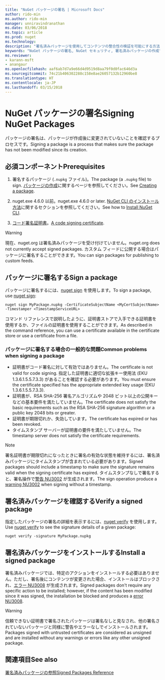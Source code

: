 ```yaml
---
title: "NuGet パッケージの署名 | Microsoft Docs"
author: rido-min
ms.author: rido-min
manager: unniravindranathan
ms.date: 03/06/2018
ms.topic: article
ms.prod: nuget
ms.technology: 
description: "署名済みパッケージを使用してコンテンツの整合性の検証を可能にする方法について説明します。"
keywords: "NuGet パッケージの署名, NuGet セキュリティ, 署名済みパッケージの作成"
ms.reviewer:
- karann-msft
- anangaur
ms.openlocfilehash: aaf6ab7d7a9e66d4d9519d8aa79f0d0fac646d3a
ms.sourcegitcommit: 74c21b406302288c158e8ae26057132b12960be8
ms.translationtype: HT
ms.contentlocale: ja-JP
ms.lasthandoff: 03/15/2018
---
```

# <a name="signing-nuget-packages"></a><span data-ttu-id="2799a-104">NuGet パッケージの署名</span><span class="sxs-lookup"><span data-stu-id="2799a-104">Signing NuGet Packages</span></span>

<span data-ttu-id="2799a-105">パッケージの署名は、パッケージが作成後に変更されていないことを確認するプロセスです。</span><span class="sxs-lookup"><span data-stu-id="2799a-105">Signing a package is a process that makes sure the package has not been modified since its creation.</span></span>

## <a name="prerequisites"></a><span data-ttu-id="2799a-106">必須コンポーネント</span><span class="sxs-lookup"><span data-stu-id="2799a-106">Prerequisites</span></span>

1. <span data-ttu-id="2799a-107">署名するパッケージ (`.nupkg` ファイル)。</span><span class="sxs-lookup"><span data-stu-id="2799a-107">The package (a `.nupkg` file) to sign.</span></span> <span data-ttu-id="2799a-108">[パッケージの作成](creating-a-package.md)に関するページを参照してください。</span><span class="sxs-lookup"><span data-stu-id="2799a-108">See [Creating a package](creating-a-package.md).</span></span>

1. <span data-ttu-id="2799a-109">nuget.exe 4.6.0 以前。</span><span class="sxs-lookup"><span data-stu-id="2799a-109">nuget.exe 4.6.0 or later.</span></span> <span data-ttu-id="2799a-110">[NuGet CLI のインストール方法](../install-nuget-client-tools.md#nugetexe-cli)に関するセクションを参照してください。</span><span class="sxs-lookup"><span data-stu-id="2799a-110">See how to [Install NuGet CLI](../install-nuget-client-tools.md#nugetexe-cli).</span></span>

1. <span data-ttu-id="2799a-111">[コード署名証明書](../reference/signed-packages-reference.md#get-a-code-signing-certificate)。</span><span class="sxs-lookup"><span data-stu-id="2799a-111">[A code signing certificate](../reference/signed-packages-reference.md#get-a-code-signing-certificate).</span></span>

> [!Warning]
> <span data-ttu-id="2799a-112">現在、nuget.org は署名済みパッケージを受け付けていません。</span><span class="sxs-lookup"><span data-stu-id="2799a-112">nuget.org does not currently accept signed packages.</span></span> <span data-ttu-id="2799a-113">カスタム フィードに公開する場合はパッケージに署名することができます。</span><span class="sxs-lookup"><span data-stu-id="2799a-113">You can sign packages for publishing to custom feeds.</span></span>

## <a name="sign-a-package"></a><span data-ttu-id="2799a-114">パッケージに署名する</span><span class="sxs-lookup"><span data-stu-id="2799a-114">Sign a package</span></span>

<span data-ttu-id="2799a-115">パッケージに署名するには、[nuget sign](../tools/cli-ref-sign.md) を使用します。</span><span class="sxs-lookup"><span data-stu-id="2799a-115">To sign a package, use [nuget sign](../tools/cli-ref-sign.md):</span></span>

```cli
nuget sign MyPackage.nupkg -CertificateSubjectName <MyCertSubjectName> -Timestamper <TimestampServiceURL>
```

<span data-ttu-id="2799a-116">コマンド リファレンスで説明したように、証明書ストアで入手できる証明書を使用するか、ファイルの証明書を使用することができます。</span><span class="sxs-lookup"><span data-stu-id="2799a-116">As described in the command reference, you can use a certificate available in the certificate store or use a certificate from a file.</span></span>

### <a name="common-problems-when-signing-a-package"></a><span data-ttu-id="2799a-117">パッケージに署名する場合の一般的な問題</span><span class="sxs-lookup"><span data-stu-id="2799a-117">Common problems when signing a package</span></span>

- <span data-ttu-id="2799a-118">証明書がコード署名に対して有効ではありません。</span><span class="sxs-lookup"><span data-stu-id="2799a-118">The certificate is not valid for code signing.</span></span> <span data-ttu-id="2799a-119">指定した証明書に適切な拡張キー使用法 (EKU 1.3.6.1.5.5.7.3.3) があることを確認する必要があります。</span><span class="sxs-lookup"><span data-stu-id="2799a-119">You must ensure the certificate specified has the appropriate extended key usage (EKU 1.3.6.1.5.5.7.3.3).</span></span>
- <span data-ttu-id="2799a-120">証明書が、RSA SHA-256 署名アルゴリズムや 2048 ビット以上の公開キーなどの基本要件を満たしていません。</span><span class="sxs-lookup"><span data-stu-id="2799a-120">The certificate does not satisfy the basic requirements such as the RSA SHA-256 signature algorithm or a public key 2048 bits or greater.</span></span>
- <span data-ttu-id="2799a-121">証明書が期限切れか、失効しています。</span><span class="sxs-lookup"><span data-stu-id="2799a-121">The certificate has expired or has been revoked.</span></span>
- <span data-ttu-id="2799a-122">タイムスタンプ サーバーが証明書の要件を満たしていません。</span><span class="sxs-lookup"><span data-stu-id="2799a-122">The timestamp server does not satisfy the certificate requirements.</span></span>

> [!Note]
> <span data-ttu-id="2799a-123">署名証明書が期限切れになったときに署名の有効な状態を維持するには、署名済みパッケージにタイムスタンプが含まれている必要があります。</span><span class="sxs-lookup"><span data-stu-id="2799a-123">Signed packages should include a timestamp to make sure the signature remains valid when the signing certificate has expired.</span></span> <span data-ttu-id="2799a-124">タイムスタンプなしで署名すると、署名操作で[警告 NU3002](../reference/Errors-and-Warnings.md#nu3002) が生成されます。</span><span class="sxs-lookup"><span data-stu-id="2799a-124">The sign operation produce a [warning NU3002](../reference/Errors-and-Warnings.md#nu3002) when signing without a timestamp.</span></span>

## <a name="verify-a-signed-package"></a><span data-ttu-id="2799a-125">署名済みパッケージを確認する</span><span class="sxs-lookup"><span data-stu-id="2799a-125">Verify a signed package</span></span>

<span data-ttu-id="2799a-126">指定したパッケージの署名の詳細を表示するには、[nuget verify](../tools/cli-ref-verify.md) を使用します。</span><span class="sxs-lookup"><span data-stu-id="2799a-126">Use [nuget verify](../tools/cli-ref-verify.md) to see the signature details of a given package:</span></span>

```cli
nuget verify -signature MyPackage.nupkg
```

## <a name="install-a-signed-package"></a><span data-ttu-id="2799a-127">署名済みパッケージをインストールする</span><span class="sxs-lookup"><span data-stu-id="2799a-127">Install a signed package</span></span>

<span data-ttu-id="2799a-128">署名済みパッケージでは、特定のアクションをインストールする必要はありません。ただし、署名後にコンテンツが変更された場合、インストールはブロックされ、[エラー NU3008](../reference/Errors-and-Warnings.md#nu3008) が生成されます。</span><span class="sxs-lookup"><span data-stu-id="2799a-128">Signed packages don't require any specific action to be installed; however, if the content has been modified since it was signed, the installation be blocked and produces a [error NU3008](../reference/Errors-and-Warnings.md#nu3008).</span></span>

> [!Warning]
> <span data-ttu-id="2799a-129">信頼できない証明書で署名されたパッケージは署名なしと見なされ、他の署名されていないパッケージと同様に警告やエラーなしでインストールされます。</span><span class="sxs-lookup"><span data-stu-id="2799a-129">Packages signed with untrusted certificates are considered as unsigned and are installed without any warnings or errors like any other unsigned package.</span></span>

## <a name="see-also"></a><span data-ttu-id="2799a-130">関連項目</span><span class="sxs-lookup"><span data-stu-id="2799a-130">See also</span></span>

[<span data-ttu-id="2799a-131">署名済みパッケージの参照</span><span class="sxs-lookup"><span data-stu-id="2799a-131">Signed Packages Reference</span></span>](../reference/Signed-Packages-Reference.md)
